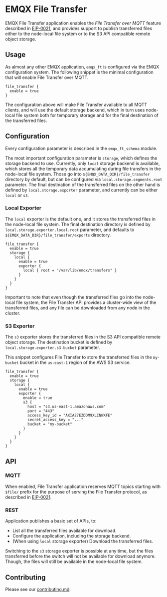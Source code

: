 # EMQX File Transfer

EMQX File Transfer application enables the _File Transfer over MQTT_ feature described in [EIP-0021](https://github.com/emqx/eip), and provides support to publish transferred files either to the node-local file system or to the S3 API compatible remote object storage.

## Usage

As almost any other EMQX application, `emqx_ft` is configured via the EMQX configuration system. The following snippet is the minimal configuration that will enable File Transfer over MQTT.

```
file_transfer {
  enable = true
}
```

The configuration above will make File Transfer available to all MQTT clients, and will use the default storage backend, which in turn uses node-local file system both for temporary storage and for the final destination of the transferred files.

## Configuration

Every configuration parameter is described in the `emqx_ft_schema` module.

The most important configuration parameter is `storage`, which defines the storage backend to use. Currently, only `local` storage backend is available, which stores all the temporary data accumulating during file transfers in the node-local file system. Those go into `${EMQX_DATA_DIR}/file_transfer` directory by default, but can be configured via `local.storage.segments.root` parameter. The final destination of the transferred files on the other hand is defined by `local.storage.exporter` parameter, and currently can be either `local` or `s3`.

### Local Exporter

The `local` exporter is the default one, and it stores the transferred files in the node-local file system. The final destination directory is defined by `local.storage.exporter.local.root` parameter, and defaults to `${EMQX_DATA_DIR}/file_transfer/exports` directory.

```
file_transfer {
  enable = true
  storage {
    local {
      enable = true
      exporter {
        local { root = "/var/lib/emqx/transfers" }
      }
    }
  }
}
```

Important to note that even though the transferred files go into the node-local file system, the File Transfer API provides a cluster-wide view of the transferred files, and any file can be downloaded from any node in the cluster.

### S3 Exporter

The `s3` exporter stores the transferred files in the S3 API compatible remote object storage. The destination bucket is defined by `local.storage.exporter.s3.bucket` parameter.

This snippet configures File Transfer to store the transferred files in the `my-bucket` bucket in the `us-east-1` region of the AWS S3 service.

```
file_transfer {
  enable = true
  storage {
    local {
      enable = true
      exporter {
        enable = true
        s3 {
          host = "s3.us-east-1.amazonaws.com"
          port = "443"
          access_key_id = "AKIA27EZDDM9XLINWXFE"
          secret_access_key = "..."
          bucket = "my-bucket"
        }
      }
    }
  }
}

```

## API

### MQTT

When enabled, File Transfer application reserves MQTT topics starting with `$file/` prefix for the purpose of serving the File Transfer protocol, as described in [EIP-0021](https://github.com/emqx/eip).

### REST

Application publishes a basic set of APIs, to:
* List all the transferred files available for download.
* Configure the application, including the storage backend.
* (When using `local` storage exporter) Download the transferred files.

Switching to the `s3` storage exporter is possible at any time, but the files transferred before the switch will not be
available for download anymore. Though, the files will still be available in the node-local file system.

## Contributing

Please see our [contributing.md](../../CONTRIBUTING.md).
